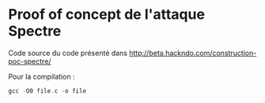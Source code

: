 # Proof of concept de l'attaque Spectre

Code source du code présenté dans http://beta.hackndo.com/construction-poc-spectre/

Pour la compilation :

```c
gcc -O0 file.c -o file
```
